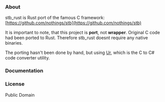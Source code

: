 ### About
stb_rust is Rust port of the famous C framework: [https://github.com/nothings/stb](https://github.com/nothings/stb)

It is important to note, that this project is **port**, not **wrapper**. Original C code had been ported to Rust. Therefore stb_rust doesnt require any native binaries.

The porting hasn't been done by hand, but using [Ur](https://github.com/rds1983/Ur), which is the C to C# code converter utility.

### Documentation

### License
Public Domain
